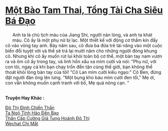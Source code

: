 <a href="https://truyentiki.com/mot-bao-tam-thai-tong-tai-cha-sieu-ba-dao.33822/" title="Một Bào Tam Thai, Tổng Tài Cha Siêu Bá Đạo"><h1>Một Bào Tam Thai, Tổng Tài Cha Siêu Bá Đạo</h1></a><div style="display:table"><img align="right" style="float: left; padding: 10px;" src="https://truyentiki.com/images/story/200x260/33822.jpg" alt="">Anh ta là chủ tịch máu của Jiang Shi, người nản lòng, và anh ta khát máu. Cô ấy là một phụ nữ bị lạc. Một thiết kế với động cơ thầm kín đẩy cô vào vòng tay anh. Bảy năm sau, cô đưa ba đứa trẻ tài năng vào một cuộc biến đổi tuyệt vời và thề sẽ trả lại mười năm cho những người đóng khung cô. Nhưng khi cô ấy muốn rút lui khỏi toàn bộ cơ thể, một bàn tay nam vươn ra và ôm cô ấy trong tay, và linh hồn xấu xa mỉm cười và nói: "Phụ nữ, với con tôi, ngay cả khi bạn chạy trốn đến tận cùng thế giới, bạn không thể thoát khỏi lòng bàn tay của tôi! "Cô Lan mỉm cười kiêu ngạo:" Cô Ben, đừng đặt người đàn ông lên lưng. "Một bụng kho báu mỉm cười đen tối," Mẹ ơi, con vẫn không muốn cạnh tranh với bố, Mẹ quá nông cạn. "</div><p><br><b>Truyện Hay Khác :</b></p><a href="https://truyentiki.com/do-thi-dinh-chien-than.33821/" alt="Đô Thị Đỉnh Chiến Thần">Đô Thị Đỉnh Chiến Thần</a><br/><a href="https://github.com/nownovels/top500/tree/master/truyenhay/33867/" alt="Ta Ngộ Tính Hảo Đến Bạo">Ta Ngộ Tính Hảo Đến Bạo</a><br/><a href="https://github.com/nownovels/top500/tree/master/truyenhay/33885/" alt="Thần Cấp Cường Giả Tung Hoành Đô Thị">Thần Cấp Cường Giả Tung Hoành Đô Thị</a><br/><a href="https://medium.com/@hoangminhquan16819844/wechat-chi-m%E1%BA%AFt-c93ef1567dc" alt="Wechat Chi Mắt">Wechat Chi Mắt</a><br/>